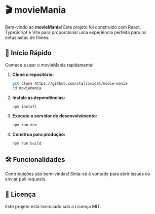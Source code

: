 # 🎬 movieMania

Bem-vindo ao **movieMania**! Este projeto foi construído com React, TypeScript e Vite para proporcionar uma experiência perfeita para os entusiastas de filmes. 

## 🚀 Início Rápido

Comece a usar o movieMania rapidamente!

1. **Clone o repositório:**
    ```sh
    git clone https://github.com/itallovidal/movie-mania
    cd movieMania
    ```

2. **Instale as dependências:**
    ```sh
    npm install
    ```

3. **Execute o servidor de desenvolvimento:**
    ```sh
    npm run dev
    ```

4. **Construa para produção:**
    ```sh
    npm run build
    ```

## 🛠 Funcionalidades




Contribuições são bem-vindas! Sinta-se à vontade para abrir issues ou enviar pull requests.

## 📜 Licença

Este projeto está licenciado sob a Licença MIT.




